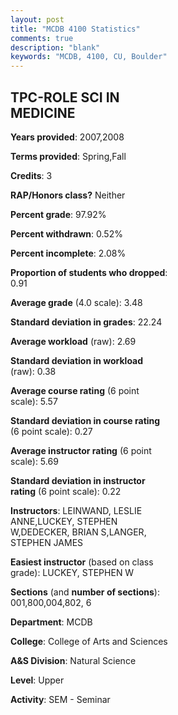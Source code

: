 ```yaml
---
layout: post
title: "MCDB 4100 Statistics"
comments: true
description: "blank"
keywords: "MCDB, 4100, CU, Boulder"
--- 
```

<head>
<script src="https://ajax.googleapis.com/ajax/libs/jquery/2.1.3/jquery.min.js"></script>
<script src="https://dl.dropboxusercontent.com/s/pc42nxpaw1ea4o9/highcharts.js?dl=0"></script>
<!-- <script src="../assets/js/highcharts.js"></script> -->
<style type="text/css">@font-face {
	font-family: "Bebas Neue";
	src: url(https://www.filehosting.org/file/details/544349/BebasNeue%20Regular.otf) format("opentype");
	}
	h1.Bebas { 
		font-family: "Bebas Neue", Verdana, Tahoma;
	}
</style>
</head>
<body>
	<div id="container" style="float: right; width: 45%; height: 88%; margin-left: 2.5%; margin-right: 2.5%;"></div>
	<script language="JavaScript">
		$(document).ready(function() {
		var chart = {type: 'column'};
		var title = {text: 'Grade Distribution'};
		var xAxis = {categories: ['A','B','C','D','F'],crosshair: true};
		var yAxis = {min: 0,title: {text: 'Percentage'}};
		var tooltip = {headerFormat: '<center><b><span style="font-size:20px">{point.key}</span></b></center>',
		               pointFormat: '<td style="padding:0"><b>{point.y:.1f}%</b></td>',
		               footerFormat: '</table>',shared: true,useHTML: true};
		var plotOptions = {column: {pointPadding: 0.0,borderWidth: 0}};  
		var credits = {enabled: false};var series= [{name: 'Percent',data: [57.01,40.19,0.93,0.0,1.87,]}];
		var json = {};
		json.chart = chart;
		json.title = title;
		json.tooltip = tooltip;
		json.xAxis = xAxis;
		json.yAxis = yAxis;  
		json.series = series;
		json.plotOptions = plotOptions;  
		json.credits = credits;
		$('#container').highcharts(json);
	});
	</script>
</body>
			   
## TPC-ROLE SCI IN MEDICINE

**Years provided**: 2007,2008

**Terms provided**: Spring,Fall

**Credits**: 3

**RAP/Honors class?** Neither

**Percent grade**: 97.92%

**Percent withdrawn**: 0.52%

**Percent incomplete**: 2.08%

**Proportion of students who dropped**: 0.91

**Average grade** (4.0 scale): 3.48

**Standard deviation in grades**: 22.24

**Average workload** (raw): 2.69

**Standard deviation in workload** (raw): 0.38

**Average course rating** (6 point scale): 5.57

**Standard deviation in course rating** (6 point scale): 0.27

**Average instructor rating** (6 point scale): 5.69

**Standard deviation in instructor rating** (6 point scale): 0.22

**Instructors**: LEINWAND, LESLIE ANNE,LUCKEY, STEPHEN W,DEDECKER, BRIAN S,LANGER, STEPHEN JAMES

**Easiest instructor** (based on class grade): LUCKEY, STEPHEN W

**Sections** (and **number of sections**): 001,800,004,802, 6

**Department**: MCDB

**College**: College of Arts and Sciences

**A&S Division**: Natural Science

**Level**: Upper

**Activity**: SEM - Seminar